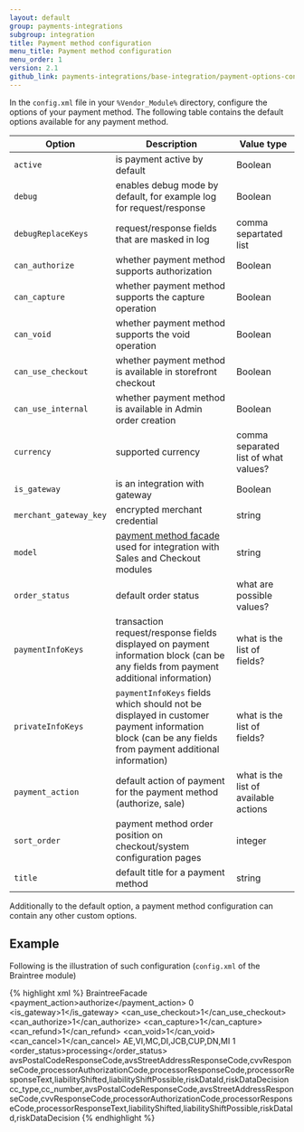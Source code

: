 ```yaml
---
layout: default
group: payments-integrations
subgroup: integration
title: Payment method configuration
menu_title: Payment method configuration
menu_order: 1
version: 2.1
github_link: payments-integrations/base-integration/payment-options-config.md
---
```


In the `config.xml` file in your `%Vendor_Module%` directory, configure the options of your payment method. The following table contains the default options available for any payment method.

| Option               | Description                                                                                                                                          | Value type                            |
|----------------------|------------------------------------------------------------------------------------------------------------------------------------------------------|---------------------------------------|
| `active`               | is payment active by default                                                                                                                         | Boolean                               |
| `debug`                | enables debug mode by default, for example log for request/response                                                                                  | Boolean                               |
| `debugReplaceKeys`     | request/response fields that are masked in log                                                                                                       | comma separtated list                 |
| `can_authorize`        | whether payment method supports authorization                                                                                                        | Boolean                               |
| `can_capture`          | whether payment method supports the capture operation                                                                                                | Boolean                               |
| `can_void`             | whether payment method supports the void operation                                                                                                   | Boolean                               |
| `can_use_checkout`     | whether payment method is available in storefront checkout                                                                                                      | Boolean 
| `can_use_internal`     | whether payment method is available in Admin order creation                                                                                                     | Boolean                               |
| `currency`             | supported currency                                                                                                                                   | comma separated list of what values?  |
| `is_gateway`           | is an integration with gateway                                                                                                                       | Boolean                               |
| `merchant_gateway_key` | encrypted merchant credential                                                                                                                        | string                                |
| `model`                | [payment method facade](#facade) used for integration with Sales and Checkout modules                                                                | string                                |
| `order_status`         | default order status                                                                                                                                 | what are possible values?             |
| `paymentInfoKeys`      | transaction request/response fields displayed on payment information block (can be any fields from payment additional information)                   | what is the list of fields?           |
| `privateInfoKeys`      | `paymentInfoKeys` fields which should not be displayed in customer payment information block (can be any fields from payment additional information) | what is the list of fields?           |
| `payment_action`       | default action of payment for the payment method (authorize, sale)                                                                                   | what is the list of available actions |
| `sort_order`           | payment method order position on checkout/system configuration pages                                                                                 | integer                               |
| `title`                | default title for a payment method                                                                                                                   | string                                |

Additionally to the default option, a payment method configuration can contain any other custom options. 

## Example

Following is the illustration of such configuration (`config.xml` of the Braintree module)

{% highlight xml %}
<config xmlns:xsi="http://www.w3.org/2001/XMLSchema-instance" xsi:noNamespaceSchemaLocation="urn:magento:module:Magento_Store:etc/config.xsd">
    <default>
        <payment>
            <braintree>
                <model>BraintreeFacade</model>
                <title>Credit Card (Braintree)</title>
                <payment_action>authorize</payment_action>
                <active>0</active>
                <is_gateway>1</is_gateway>
                <can_use_checkout>1</can_use_checkout>
                <can_authorize>1</can_authorize>
                <can_capture>1</can_capture>
                <can_refund>1</can_refund>
                <can_void>1</can_void>
                <can_cancel>1</can_cancel>
                <cctypes>AE,VI,MC,DI,JCB,CUP,DN,MI</cctypes>
                <useccv>1</useccv>
                <order_status>processing</order_status>
                <privateInfoKeys>avsPostalCodeResponseCode,avsStreetAddressResponseCode,cvvResponseCode,processorAuthorizationCode,processorResponseCode,processorResponseText,liabilityShifted,liabilityShiftPossible,riskDataId,riskDataDecision</privateInfoKeys>
                <paymentInfoKeys>cc_type,cc_number,avsPostalCodeResponseCode,avsStreetAddressResponseCode,cvvResponseCode,processorAuthorizationCode,processorResponseCode,processorResponseText,liabilityShifted,liabilityShiftPossible,riskDataId,riskDataDecision</paymentInfoKeys>
            </braintree>
        </payment>
    </default>
</config>
{% endhighlight %}


